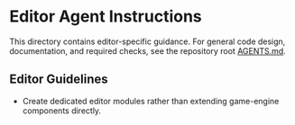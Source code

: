 # Editor Agent Instructions

This directory contains editor-specific guidance. For general code design,
documentation, and required checks, see the repository root
[AGENTS.md](../AGENTS.md).

## Editor Guidelines
- Create dedicated editor modules rather than extending game-engine components directly.
